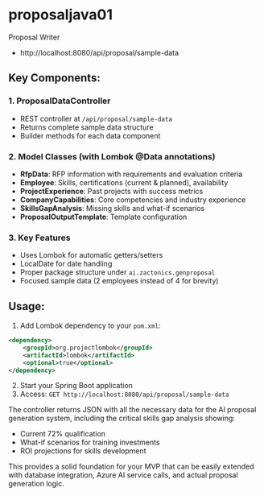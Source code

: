 # proposaljava01
Proposal Writer

- http://localhost:8080/api/proposal/sample-data


## Key Components:

### 1. **ProposalDataController**
- REST controller at `/api/proposal/sample-data`
- Returns complete sample data structure
- Builder methods for each data component

### 2. **Model Classes** (with Lombok @Data annotations)
- **RfpData**: RFP information with requirements and evaluation criteria
- **Employee**: Skills, certifications (current & planned), availability
- **ProjectExperience**: Past projects with success metrics
- **CompanyCapabilities**: Core competencies and industry experience
- **SkillsGapAnalysis**: Missing skills and what-if scenarios
- **ProposalOutputTemplate**: Template configuration

### 3. **Key Features**
- Uses Lombok for automatic getters/setters
- LocalDate for date handling
- Proper package structure under `ai.zactonics.genproposal`
- Focused sample data (2 employees instead of 4 for brevity)

## Usage:
1. Add Lombok dependency to your `pom.xml`:
```xml
<dependency>
    <groupId>org.projectlombok</groupId>
    <artifactId>lombok</artifactId>
    <optional>true</optional>
</dependency>
```

2. Start your Spring Boot application
3. Access: `GET http://localhost:8080/api/proposal/sample-data`

The controller returns JSON with all the necessary data for the AI proposal generation system, including the critical skills gap analysis showing:
- Current 72% qualification
- What-if scenarios for training investments
- ROI projections for skills development

This provides a solid foundation for your MVP that can be easily extended with database integration, Azure AI service calls, and actual proposal generation logic.